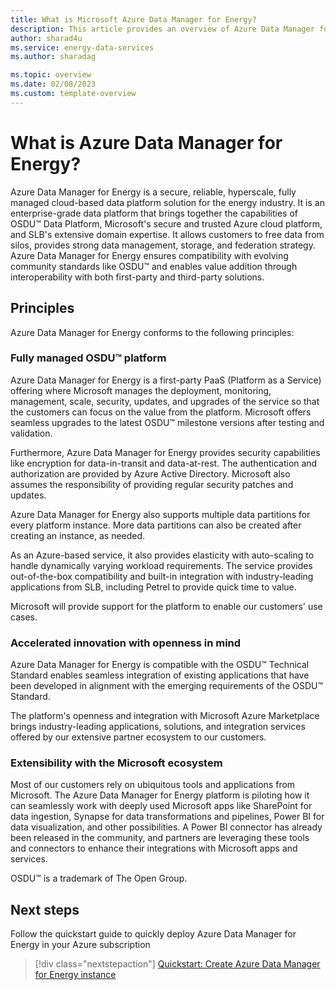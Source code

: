 ```yaml
---
title: What is Microsoft Azure Data Manager for Energy?
description: This article provides an overview of Azure Data Manager for Energy
author: sharad4u
ms.service: energy-data-services
ms.author: sharadag

ms.topic: overview
ms.date: 02/08/2023
ms.custom: template-overview
---
```

# What is Azure Data Manager for Energy?

Azure Data Manager for Energy is a secure, reliable, hyperscale, fully managed cloud-based data platform solution for the energy industry. It is an enterprise-grade data platform that brings together the capabilities of OSDU&trade; Data Platform, Microsoft's secure and trusted Azure cloud platform, and SLB's extensive domain expertise. It allows customers to free data from silos, provides strong data management, storage, and federation strategy. Azure Data Manager for Energy ensures compatibility with evolving community standards like OSDU&trade; and enables value addition through interoperability with both first-party and third-party solutions.

## Principles

Azure Data Manager for Energy conforms to the following principles:

### Fully managed OSDU&trade; platform

Azure Data Manager for Energy is a first-party PaaS (Platform as a Service) offering where Microsoft manages the deployment, monitoring, management, scale, security, updates, and upgrades of the service so that the customers can focus on the value from the platform. Microsoft offers seamless upgrades to the latest OSDU&trade; milestone versions after testing and validation.

Furthermore, Azure Data Manager for Energy provides security capabilities like encryption for data-in-transit and data-at-rest. The authentication and authorization are provided by Azure Active Directory. Microsoft also assumes the responsibility of providing regular security patches and updates.

Azure Data Manager for Energy also supports multiple data partitions for every platform instance. More data partitions can also be created after creating an instance, as needed.

As an Azure-based service, it also provides elasticity with auto-scaling to handle dynamically varying workload requirements. The service provides out-of-the-box compatibility and built-in integration with industry-leading applications from SLB, including Petrel to provide quick time to value.

Microsoft will provide support for the platform to enable our customers' use cases.

### Accelerated innovation with openness in mind

Azure Data Manager for Energy is compatible with the OSDU&trade; Technical Standard enables seamless integration of existing applications that have been developed in alignment with the emerging requirements of the OSDU&trade; Standard.

The platform's openness and integration with Microsoft Azure Marketplace brings industry-leading applications, solutions, and integration services offered by our extensive partner ecosystem to our customers.

### Extensibility with the Microsoft ecosystem

Most of our customers rely on ubiquitous tools and applications from Microsoft. The Azure Data Manager for Energy platform is piloting how it can seamlessly work with deeply used Microsoft apps like SharePoint for data ingestion, Synapse for data transformations and pipelines, Power BI for data visualization, and other possibilities. A Power BI connector has already been released in the community, and partners are leveraging these tools and connectors to enhance their integrations with Microsoft apps and services.

OSDU&trade; is a trademark of The Open Group.

## Next steps
Follow the quickstart guide to quickly deploy Azure Data Manager for Energy in your Azure subscription
> [!div class="nextstepaction"]
> [Quickstart: Create Azure Data Manager for Energy instance](quickstart-create-microsoft-energy-data-services-instance.md)
